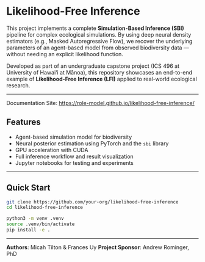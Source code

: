 # Likelihood-Free Inference

This project implements a complete **Simulation-Based Inference (SBI)** pipeline for complex ecological simulations. By using deep neural density estimators (e.g., Masked Autoregressive Flow), we recover the underlying parameters of an agent-based model from observed biodiversity data — without needing an explicit likelihood function.

Developed as part of an undergraduate capstone project (ICS 496 at University of Hawai‘i at Mānoa), this repository showcases an end-to-end example of **Likelihood-Free Inference (LFI)** applied to real-world ecological research.

---

Documentation Site: https://role-model.github.io/likelihood-free-inference/ 

## Features

- Agent-based simulation model for biodiversity
- Neural posterior estimation using PyTorch and the `sbi` library
- GPU acceleration with CUDA
- Full inference workflow and result visualization
- Jupyter notebooks for testing and experiments

---

## Quick Start

```bash
git clone https://github.com/your-org/likelihood-free-inference
cd likelihood-free-inference

python3 -m venv .venv
source .venv/bin/activate
pip install -e .
```

---

**Authors**: Micah Tilton & Frances Uy
**Project Sponsor**: Andrew Rominger, PhD

